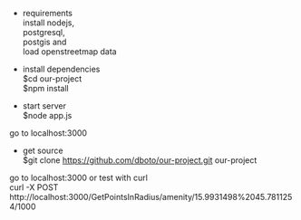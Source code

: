 - requirements  
install nodejs,  
postgresql,  
postgis and  
load openstreetmap data  
  
- install dependencies  
$cd our-project  
$npm install  
  
- start server  
$node app.js  
  
go to localhost:3000  
  
- get source  
$git clone https://github.com/dboto/our-project.git our-project  
  
go to localhost:3000 or test with curl  
curl -X POST http://localhost:3000/GetPointsInRadius/amenity/15.9931498%2045.7811254/1000  
